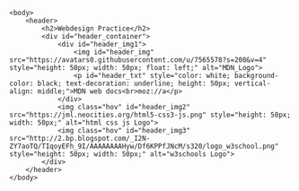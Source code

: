 <html>
    <head>
        <meta charset="UTF-8">
        <title>practice_js</title>
        <meta name="description" content="webdesign practice">
        <meta name="keywords" content="HTML, CSS, JavaScript, convert, converter, unit, units">
        <meta name="viewport" content="width=device-width, initial-scale=1.0">
        <link rel="stylesheet" href="style.css">
    </head>

    <body>
        <header>
            <h2>Webdesign Practice</h2>
            <div id="header_container">
                <div id="header_img1">
                    <img id="header_img" src="https://avatars0.githubusercontent.com/u/7565578?s=200&v=4" style="height: 50px; width: 50px; float: left;" alt="MDN_Logo">
                    <p id="header_txt" style="color: white; background-color: black; text-decoration: underline; height: 50px; vertical-align: middle;">MDN web docs<br>moz://a</p>
                </div>
                <img class="hov" id="header_img2" src="https://jml.neocities.org/html5-css3-js.png" style="height: 50px; width: 50px;" alt="html css js Logo">
                <img class="hov" id="header_img3" src="http://2.bp.blogspot.com/_I2N-ZY7aoTQ/TIqoyEFh_9I/AAAAAAAAHyw/Df6KPPfJNcM/s320/logo_w3school.png" style="height: 50px; width: 50px;" alt="w3schools Logo">
            </div>
        </header>
    </body>
</html>
